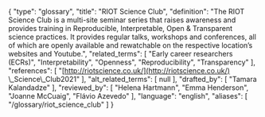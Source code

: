 {
    "type": "glossary",
    "title": "RIOT Science Club",
    "definition": "The RIOT Science Club is a multi-site seminar series that raises awareness and provides training in Reproducible, Interpretable, Open & Transparent science practices. It provides regular talks, workshops and conferences, all of which are openly available and rewatchable on the respective location’s websites and Youtube.",
    "related_terms": [
        "Early career researchers (ECRs)",
        "Interpretability",
        "Openness",
        "Reproducibility",
        "Transparency"
    ],
    "references": [
        "[http://riotscience.co.uk/](http://riotscience.co.uk/) \\_Science\\_Club2021"
    ],
    "alt_related_terms": [
        null
    ],
    "drafted_by": [
        "Tamara Kalandadze"
    ],
    "reviewed_by": [
        "Helena Hartmann",
        "Emma Henderson",
        "Joanne McCuaig",
        "Flávio Azevedo"
    ],
    "language": "english",
    "aliases": [
        "/glossary/riot_science_club"
    ]
}